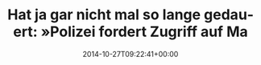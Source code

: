 ---
retweeted: false
source: <a href="http://twitter.com" rel="nofollow">Twitter Web Client</a>
entities:
  hashtags: []
  symbols: []
  user_mentions: []
  urls:
  - url: http://t.co/StWKOa4HGy
    expanded_url: http://www.golem.de/news/verbrechensbekaempfung-polizei-fordert-zugriff-auf-mautdaten-1410-110101.html
    display_url: golem.de/news/verbreche…
    indices:
    - '82'
    - '104'
display_text_range:
- '0'
- '104'
favorite_count: '2'
id_str: '526665278273630208'
truncated: false
retweet_count: '4'
id: '526665278273630208'
possibly_sensitive: false
created_at: Mon Oct 27 09:22:41 +0000 2014
favorited: false
full_text: 'Hat ja gar nicht mal so lange gedauert: »Polizei fordert Zugriff auf Mautdaten«
  –'
lang: de
quote_url: http://www.golem.de/news/verbrechensbekaempfung-polizei-fordert-zugriff-auf-mautdaten-1410-110101.html
tags:
- pesos/twitter
date: '2014-10-27T09:22:41+00:00'
src: https://twitter.com/bascht/status/526665278273630208
original_url: https://twitter.com/bascht/status/526665278273630208
type: twitter_tweet
text: 'Hat ja gar nicht mal so lange gedauert: »Polizei fordert Zugriff auf Mautdaten«
  –'
title: 'Hat ja gar nicht mal so lange gedauert: »Polizei fordert Zugriff auf Ma'

---